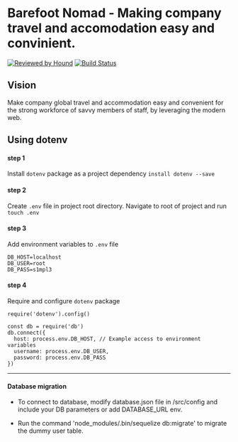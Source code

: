 Barefoot Nomad - Making company travel and accomodation easy and convinient.
=======
[![Reviewed by Hound](https://img.shields.io/badge/Reviewed_by-Hound-8E64B0.svg)](https://houndci.com)
[![Build Status](https://travis-ci.com/andela/cyclops-backend.svg?branch=develop)](https://travis-ci.com/andela/cyclops-backend)

## Vision
Make company global travel and accommodation easy and convenient for the strong workforce of savvy members of staff, by leveraging the modern web. 

## Using dotenv
#### step 1
Install `dotenv` package as a project dependency
`install dotenv --save` 

#### step 2
Create `.env` file in project root directory.
Navigate to root of project and run `touch .env`

#### step 3
Add environment variables to `.env` file
    
    DB_HOST=localhost
    DB_USER=root
    DB_PASS=s1mpl3


#### step 4
Require and configure `dotenv` package

    require('dotenv').config()

    const db = require('db')
    db.connect({
      host: process.env.DB_HOST, // Example access to environment variables
      username: process.env.DB_USER,
      password: process.env.DB_PASS
    })

---

#### Database migration

- To connect to database, modify database.json file in /src/config and include your DB parameters or add DATABASE_URL env.

- Run the command 'node_modules/.bin/sequelize db:migrate' to migrate the dummy user table.
